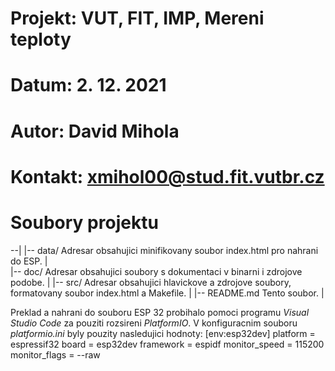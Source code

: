 # Projekt:     VUT, FIT, IMP, Mereni teploty
# Datum:       2. 12. 2021
# Autor:       David Mihola
# Kontakt:     xmihol00@stud.fit.vutbr.cz

# Soubory projektu
--|
  |-- data/      Adresar obsahujici minifikovany soubor index.html pro nahrani do ESP.
  |          
  |-- doc/       Adresar obsahujici soubory s dokumentaci v binarni i zdrojove podobe.
  |
  |-- src/       Adresar obsahujici hlavickove a zdrojove soubory, formatovany soubor index.html a Makefile.
  |
  |-- README.md  Tento soubor.
  |

Preklad a nahrani do souboru ESP 32 probihalo pomoci programu *Visual Studio Code* za pouziti rozsireni *PlatformIO*.
V konfiguracnim souboru *platformio.ini* byly pouzity nasledujici hodnoty:
    [env:esp32dev]
    platform = espressif32
    board = esp32dev
    framework = espidf
    monitor_speed = 115200
    monitor_flags = --raw 
